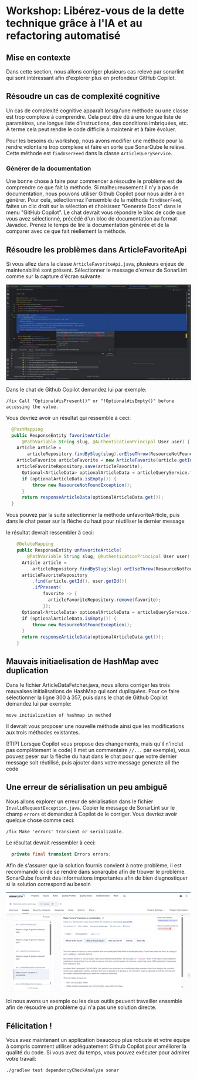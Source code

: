 # Workshop: Libérez-vous de la dette technique grâce à l'IA et au refactoring automatisé

## Mise en contexte

Dans cette section, nous allons corriger plusieurs cas relevé par sonarlint qui sont intéressant afin d'explorer plus en profondeur GitHub Copilot.


## Résoudre un cas de complexité cognitive
Un cas de complexité cognitive apparaît lorsqu'une méthode ou une classe est trop complexe à comprendre. Cela peut être dû à une longue liste de paramètres, une longue liste d'instructions, des conditions imbriquées, etc.
À terme cela peut rendre le code difficile à maintenir et à faire évoluer.

Pour les besoins du workshop, nous avons modifier une méthode pour la rendre volontaire trop complexe et faire en sorte que SonarQube le relève.
Cette méthode est `findUserFeed` dans la classe `ArticleQueryService`.

### Générer de la documentation

Une bonne chose à faire pour commencer à résoudre le problème est de comprendre ce que fait la méthode. Si malheureusement il n'y a pas de documentation, nous pouvons utiliser Github Copilot pour nous aider à en générer.
Pour cela, sélectionnez l'ensemble de la méthode `findUserFeed`, faites un clic droit sur la sélection et choisissez "Generate Docs" dans le menu "GitHub Copilot".
Le chat devrait vous répondre le bloc de code que vous avez sélectionné, précédé d'un bloc de documentation au format Javadoc.
Prenez le temps de lire la documentation générée et de la comparer avec ce que fait réellement la méthode.

## Résoudre les problèmes dans ArticleFavoriteApi

Si vous allez dans la classe `ArticleFavoriteApi.java`, plusieurs enjeux de maintenabilité sont présent. Sélectionner le message d'erreur de SonarLint comme sur la capture d'écran suivante: 

![Alt text](ArticleFavoriteApi.png)

Dans le chat de Github Copilot demandez lui par exemple:

```
/fix Call "Optional#isPresent()" or "!Optional#isEmpty()" before accessing the value.
```

Vous devriez avoir un résultat qui ressemble à ceci:

```java
  @PostMapping
  public ResponseEntity favoriteArticle(
      @PathVariable String slug, @AuthenticationPrincipal User user) {
    Article article =
        articleRepository.findBySlug(slug).orElseThrow(ResourceNotFoundException::new);
    ArticleFavorite articleFavorite = new ArticleFavorite(article.getId(), user.getId());
    articleFavoriteRepository.save(articleFavorite);
      Optional<ArticleData> optionalArticleData = articleQueryService.findBySlug(slug, user);
      if (optionalArticleData.isEmpty()) {
          throw new ResourceNotFoundException();
      }
      return responseArticleData(optionalArticleData.get());
  }
```

Vous pouvez par la suite sélectionner la méthode unfavoriteArticle, puis dans le chat peser sur la flèche du haut pour réutiliser le dernier message

le résultat devrait ressembler à ceci:

```java
    @DeleteMapping
    public ResponseEntity unfavoriteArticle(
        @PathVariable String slug, @AuthenticationPrincipal User user) {
      Article article =
          articleRepository.findBySlug(slug).orElseThrow(ResourceNotFoundException::new);
      articleFavoriteRepository
          .find(article.getId(), user.getId())
          .ifPresent(
              favorite -> {
                articleFavoriteRepository.remove(favorite);
              });
      Optional<ArticleData> optionalArticleData = articleQueryService.findBySlug(slug, user);
      if (optionalArticleData.isEmpty()) {
          throw new ResourceNotFoundException();
      }
      return responseArticleData(optionalArticleData.get());
    }
```

## Mauvais initiaelisation de HashMap avec duplication

Dans le fichier ArticleDataFetcher.java, nous allons corriger les trois mauvaises initialisations de HashMap qui sont dupliquées.
Pour ce faire sélectionner la ligne 300 à 357, puis dans le chat de Github Copilot demandez lui par exemple:

```
move initialization of hashmap in method
```

Il devrait vous proposer une nouvelle méthode ainsi que les modifications aux trois méthodes existantes.

[!TIP]
Lorsque Copilot vous propose des changements, mais qu'il n'inclut pas complètement le code( Il met un commentaire `//...` par exemple), vous pouvez peser sur la flèche du haut dans le chat pour que votre dernier message soit réutilisé, puis ajouter dans votre message generate all the code

## Une erreur de sérialisation un peu ambiguë
Nous allons explorer un erreur de sérialisation dans le fichier `InvalidRequestException.java`. Copier le message de SonarLint sur le champ `errors` et demandez à Copilot de le corriger. Vous devriez avoir quelque chose comme ceci:

```
/fix Make 'errors' transient or serializable.
```

Le résultat devrait ressembler à ceci:

```java
  private final transient Errors errors;
```

Afin de s'assurer que la solution fournis convient à notre problème, il est recommandé ici de se rendre dans sonarqube afin de trouver le problème. SonarQube fournit des informations importantes afin de bien diagnostiquer si la solution correspond au besoin

![un problème ambigue](ambigue.png)

Ici nous avons un exemple ou les deux outils peuvent travailler ensemble afin de résoudre un problème qui n'a pas une solution directe.

## Félicitation !

Vous avez maintenant un application beaucoup plus robuste et votre équipe à compris comment utiliser adéquatement Github Copilot pour améliorer la qualité du code. Si vous avez du temps, vous pouvez exécuter pour admirer votre travail:

```bash
./gradlew test dependencyCheckAnalyze sonar 
```